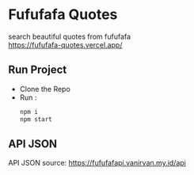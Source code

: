 # Fufufafa Quotes

search beautiful quotes from fufufafa<br>
https://fufufafa-quotes.vercel.app/

## Run Project

* Clone the Repo
* Run :
  ```bash
  npm i
  npm start
  ```

## API JSON

API JSON source: https://fufufafapi.vanirvan.my.id/api
